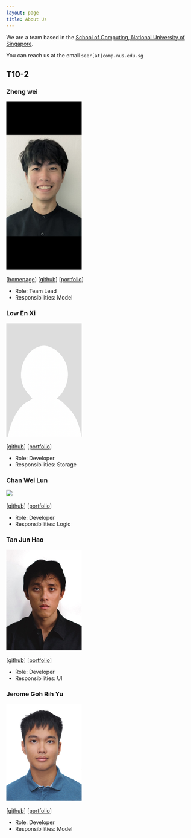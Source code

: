 ```yaml
---
layout: page
title: About Us
---
```


We are a team based in the [School of Computing, National University of Singapore](https://www.comp.nus.edu.sg).

You can reach us at the email `seer[at]comp.nus.edu.sg`

## T10-2

### Zheng wei

<img src="images/jaxwong.png" width="200px">

[[homepage](http://www.comp.nus.edu.sg/~damithch)]
[[github](https://github.com/jaxwong)]
[[portfolio](team/johndoe.md)]

* Role: Team Lead
* Responsibilities: Model

### Low En Xi

<img src="images/enxi-low.png" width="200px">

[[github](http://github.com/enxi-low)]
[[portfolio](team/johndoe.md)]

* Role: Developer
* Responsibilities: Storage

### Chan Wei Lun

<img src="images/wailon18.png.png" width="200px">

[[github](http://github.com/wailon18)] [[portfolio](team/johndoe.md)]

* Role: Developer
* Responsibilities: Logic

### Tan Jun Hao

<img src="images/geekygooble.png" width="200px">

[[github](http://github.com/geekygooble)]
[[portfolio](team/johndoe.md)]

* Role: Developer
* Responsibilities: UI

### Jerome Goh Rih Yu

<img src="images/jeromegohry.png" width="200px">

[[github](https://github.com/JeromeGohRY)]
[[portfolio](team/johndoe.md)]

* Role: Developer
* Responsibilities: Model
